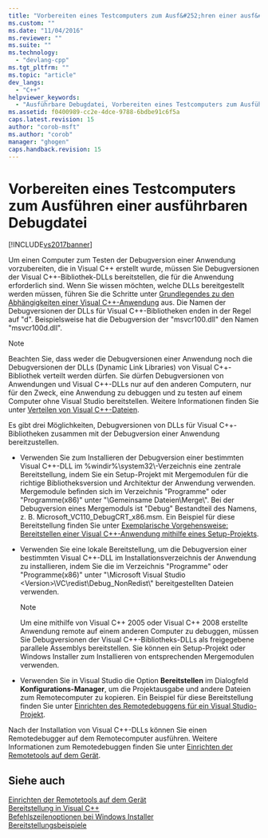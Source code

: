 ```yaml
---
title: "Vorbereiten eines Testcomputers zum Ausf&#252;hren einer ausf&#252;hrbaren Debugdatei | Microsoft Docs"
ms.custom: ""
ms.date: "11/04/2016"
ms.reviewer: ""
ms.suite: ""
ms.technology: 
  - "devlang-cpp"
ms.tgt_pltfrm: ""
ms.topic: "article"
dev_langs: 
  - "C++"
helpviewer_keywords: 
  - "Ausführbare Debugdatei, Vorbereiten eines Testcomputers zum Ausführen"
ms.assetid: f0400989-cc2e-4dce-9788-6bdbe91c6f5a
caps.latest.revision: 15
author: "corob-msft"
ms.author: "corob"
manager: "ghogen"
caps.handback.revision: 15
---
```

# Vorbereiten eines Testcomputers zum Ausf&#252;hren einer ausf&#252;hrbaren Debugdatei
[!INCLUDE[vs2017banner](../assembler/inline/includes/vs2017banner.md)]

Um einen Computer zum Testen der Debugversion einer Anwendung vorzubereiten, die in Visual C\+\+ erstellt wurde, müssen Sie Debugversionen der Visual C\+\+\-Bibliothek\-DLLs bereitstellen, die für die Anwendung erforderlich sind.  Wenn Sie wissen möchten, welche DLLs bereitgestellt werden müssen, führen Sie die Schritte unter [Grundlegendes zu den Abhängigkeiten einer Visual C\+\+\-Anwendung](../ide/understanding-the-dependencies-of-a-visual-cpp-application.md) aus.  Die Namen der Debugversionen der DLLs für Visual C\+\+\-Bibliotheken enden in der Regel auf "d". Beispielsweise hat die Debugversion der "msvcr100.dll" den Namen "msvcr100d.dll".  
  
> [!NOTE]
>  Beachten Sie, dass weder die Debugversionen einer Anwendung noch die Debugversionen der DLLs \(Dynamic Link Libraries\) von Visual C\+\+\-Bibliothek verteilt werden dürfen.  Sie dürfen Debugversionen von Anwendungen und Visual C\+\+\-DLLs nur auf den anderen Computern, nur für den Zweck, eine Anwendung zu debuggen und zu testen auf einem Computer ohne Visual Studio bereitstellen.  Weitere Informationen finden Sie unter [Verteilen von Visual C\+\+\-Dateien](../ide/redistributing-visual-cpp-files.md).  
  
 Es gibt drei Möglichkeiten, Debugversionen von DLLs für Visual C\+\+\-Bibliotheken zusammen mit der Debugversion einer Anwendung bereitzustellen.  
  
-   Verwenden Sie zum Installieren der Debugversion einer bestimmten Visual C\+\+\-DLL im %windir%\\system32\\\-Verzeichnis eine zentrale Bereitstellung, indem Sie ein Setup\-Projekt mit Mergemodulen für die richtige Bibliotheksversion und Architektur der Anwendung verwenden.  Mergemodule befinden sich im Verzeichnis "Programme" oder "Programme\(x86\)" unter "\\Gemeinsame Dateien\\Merge\\".  Bei der Debugversion eines Mergemoduls ist "Debug" Bestandteil des Namens, z. B. Microsoft\_VC110\_DebugCRT\_x86.msm.  Ein Beispiel für diese Bereitstellung finden Sie unter [Exemplarische Vorgehensweise: Bereitstellen einer Visual C\+\+\-Anwendung mithilfe eines Setup\-Projekts](../ide/walkthrough-deploying-a-visual-cpp-application-by-using-a-setup-project.md).  
  
-   Verwenden Sie eine lokale Bereitstellung, um die Debugversion einer bestimmten Visual C\+\+\-DLL im Installationsverzeichnis der Anwendung zu installieren, indem Sie die im Verzeichnis "Programme" oder "Programme\(x86\)" unter "\\Microsoft Visual Studio \<Version\>\\VC\\redist\\Debug\_NonRedist\\" bereitgestellten Dateien verwenden.  
  
    > [!NOTE]
    >  Um eine mithilfe von Visual C\+\+ 2005 oder Visual C\+\+ 2008 erstellte Anwendung remote auf einem anderen Computer zu debuggen, müssen Sie Debugversionen der Visual C\+\+\-Bibliotheks\-DLLs als freigegebene parallele Assemblys bereitstellen.  Sie können ein Setup\-Projekt oder Windows Installer zum Installieren von entsprechenden Mergemodulen verwenden.  
  
-   Verwenden Sie in Visual Studio die Option **Bereitstellen** im Dialogfeld **Konfigurations\-Manager**, um die Projektausgabe und andere Dateien zum Remotecomputer zu kopieren.  Ein Beispiel für diese Bereitstellung finden Sie unter [Einrichten des Remotedebuggens für ein Visual Studio\-Projekt](../Topic/Set%20Up%20Remote%20Debugging%20for%20a%20Visual%20Studio%20Project.md).  
  
 Nach der Installation von Visual C\+\+\-DLLs können Sie einen Remotedebugger auf dem Remotecomputer ausführen.  Weitere Informationen zum Remotedebuggen finden Sie unter [Einrichten der Remotetools auf dem Gerät](../Topic/Set%20Up%20the%20Remote%20Tools%20on%20the%20Device.md).  
  
## Siehe auch  
 [Einrichten der Remotetools auf dem Gerät](../Topic/Set%20Up%20the%20Remote%20Tools%20on%20the%20Device.md)   
 [Bereitstellung in Visual C\+\+](../ide/deployment-in-visual-cpp.md)   
 [Befehlszeilenoptionen bei Windows Installer](http://msdn.microsoft.com/library/windows/desktop/aa367988.aspx)   
 [Bereitstellungsbeispiele](../ide/deployment-examples.md)